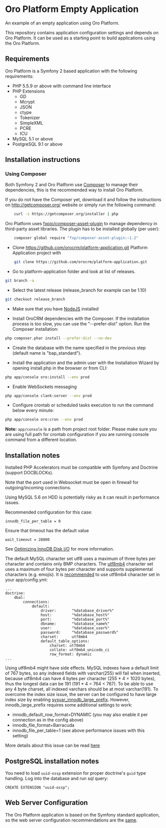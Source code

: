 Oro Platform Empty Application
==============================

An example of an empty application using Oro Platform.

This repository contains application configuration settings and depends on Oro Platform. It can be used as a starting point to build applications using the Oro Platform.

## Requirements

Oro Platform is a Symfony 2 based application with the following requirements:

* PHP 5.5.9 or above with command line interface
* PHP Extensions
    * GD
    * Mcrypt
    * JSON
    * ctype
    * Tokenizer
    * SimpleXML
    * PCRE
    * ICU
* MySQL 5.1 or above
* PostgreSQL 9.1 or above

## Installation instructions

### Using Composer

Both Symfony 2 and Oro Platform use [Composer][1] to manage their dependencies, this is the recommended way to install Oro Platform.

If you do not have the Composer yet, download it and follow the instructions on
http://getcomposer.org/ website or simply run the following command:

```bash
    curl -s https://getcomposer.org/installer | php
```

Oro Platform uses [fxpio/composer-asset-plugin][9] to manage dependency in third-party asset libraries. The plugin has to be installed globally (per user):
 
```bash
    composer global require "fxp/composer-asset-plugin:~1.2"
```

- Clone https://github.com/orocrm/platform-application.git Platform Application project with

```bash
    git clone https://github.com/orocrm/platform-application.git
```

- Go to platform-application folder and look at list of releases.
 
```bash
git branch -a
```

- Select the latest release (release_branch for example can be 1.10)

```bash
git checkout release_branch
```

- Make sure that you have [NodeJS][3] installed

- Install OroCRM dependencies with the Composer. If the installation process is too slow, you can use the "--prefer-dist" option.
  Run the Composer installation:

```bash
php composer.phar install --prefer-dist --no-dev
```

- Create the database with the name specified in the previous step (default name is "bap_standard").

- Install the application and the admin user with the Installation Wizard by opening install.php in the browser or from CLI:

```bash  
php app/console oro:install --env prod
```

- Enable WebSockets messaging

```bash
php app/console clank:server --env prod
```

- Configure crontab or scheduled tasks execution to run the command below every minute:

```bash
php app/console oro:cron --env prod
```
 
**Note:** ``app/console`` is a path from project root folder. Please make sure you are using full path for crontab configuration if you are running console command from a different location.

## Installation notes

Installed PHP Accelerators must be compatible with Symfony and Doctrine (support DOCBLOCKs).

Note that the port used in Websocket must be open in firewall for outgoing/incoming connections.

Using MySQL 5.6 on HDD is potentially risky as it can result in performance issues.

Recommended configuration for this case:

    innodb_file_per_table = 0

Ensure that timeout has the default value

    wait_timeout = 28800

See [Optimizing InnoDB Disk I/O][2] for more information.

The default MySQL character set utf8 uses a maximum of three bytes per character and contains only BMP characters. The [utf8mb4][5] character set uses a maximum of four bytes per character and supports supplemental characters (e.g. emojis). It is [recommended][6] to use utf8mb4 character set in your app/config.yml:

```
...
doctrine:
    dbal:
        connections:
            default:
                driver:       "%database_driver%"
                host:         "%database_host%"
                port:         "%database_port%"
                dbname:       "%database_name%"
                user:         "%database_user%"
                password:     "%database_password%"
                charset:      utf8mb4
                default_table_options:
                    charset: utf8mb4
                    collate: utf8mb4_unicode_ci
                    row_format: dynamic
...
```

Using utf8mb4 might have side effects. MySQL indexes have a default limit of 767 bytes, so any indexed fields with varchar(255) will fail when inserted, because utf8mb4 can have 4 bytes per character (255 * 4 = 1020 bytes), thus the longest data can be 191 (191 * 4 = 764 < 767). To be able to use any 4 byte charset, all indexed varchars should be at most varchar(191). To overcome the index size issue, the server can be configured to have large index size by enabling [sysvar_innodb_large_prefix][7]. However, innodb_large_prefix requires some additional settings to work:

- innodb_default_row_format=DYNAMIC (you may also enable it per connection as in the config above)
- innodb_file_format=Barracuda
- innodb_file_per_table=1 (see above performance issues with this setting)

More details about this issue can be read [here][8]

## PostgreSQL installation notes

You need to load `uuid-ossp` extension for proper doctrine's `guid` type handling.
Log into the database and run sql query:

```
CREATE EXTENSION "uuid-ossp";
```

## Web Server Configuration

The Oro Platform application is based on the Symfony standard application, so the web server configuration recommendations are the [same][4].

[1]:  http://getcomposer.org/
[2]:  http://dev.mysql.com/doc/refman/5.6/en/optimizing-innodb-diskio.html
[3]:  https://github.com/joyent/node/wiki/Installing-Node.js-via-package-manager
[4]:  http://symfony.com/doc/2.8/setup/web_server_configuration.html
[5]:  https://dev.mysql.com/doc/refman/5.6/en/charset-unicode-utf8mb4.html
[6]:  http://symfony.com/doc/current/doctrine.html#configuring-the-database
[7]:  http://dev.mysql.com/doc/refman/5.6/en/innodb-parameters.html#sysvar_innodb_large_prefix
[8]:  https://mathiasbynens.be/notes/mysql-utf8mb4#utf8-to-utf8mb4
[9]:  https://github.com/fxpio/composer-asset-plugin/blob/master/Resources/doc/index.md
